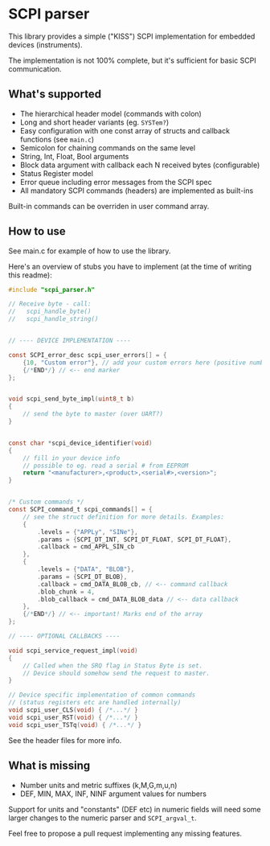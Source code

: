 # SCPI parser

This library provides a simple ("KISS") SCPI implementation for embedded devices (instruments).

The implementation is not 100% complete, but it's sufficient for basic SCPI communication.

## What's supported

- The hierarchical header model (commands with colon)
- Long and short header variants (eg. `SYSTem?`)
- Easy configuration with one const array of structs and callback functions (see `main.c`)
- Semicolon for chaining commands on the same level
- String, Int, Float, Bool arguments
- Block data argument with callback each N received bytes (configurable)
- Status Register model
- Error queue including error messages from the SCPI spec
- All mandatory SCPI commands (headers) are implemented as built-ins

Built-in commands can be overriden in user command array.

## How to use

See main.c for example of how to use the library.

Here's an overview of stubs you have to implement (at the time of writing this readme):

```c
#include "scpi_parser.h"

// Receive byte - call:
//   scpi_handle_byte()
//   scpi_handle_string()


// ---- DEVICE IMPLEMENTATION ----

const SCPI_error_desc scpi_user_errors[] = {
	{10, "Custom error"}, // add your custom errors here (positive numbers)
	{/*END*/} // <-- end marker
};


void scpi_send_byte_impl(uint8_t b)
{
	// send the byte to master (over UART?)
}


const char *scpi_device_identifier(void)
{
	// fill in your device info
	// possible to eg. read a serial # from EEPROM
	return "<manufacturer>,<product>,<serial#>,<version>";
}


/* Custom commands */
const SCPI_command_t scpi_commands[] = {
	// see the struct definition for more details. Examples:
	{
		.levels = {"APPLy", "SINe"},
		.params = {SCPI_DT_INT, SCPI_DT_FLOAT, SCPI_DT_FLOAT},
		.callback = cmd_APPL_SIN_cb
	},
	{
		.levels = {"DATA", "BLOB"},
		.params = {SCPI_DT_BLOB},
		.callback = cmd_DATA_BLOB_cb, // <-- command callback
		.blob_chunk = 4,
		.blob_callback = cmd_DATA_BLOB_data // <-- data callback
	},
	{/*END*/} // <-- important! Marks end of the array
};

// ---- OPTIONAL CALLBACKS ----

void scpi_service_request_impl(void)
{
	// Called when the SRQ flag in Status Byte is set.
	// Device should somehow send the request to master.
}

// Device specific implementation of common commands
// (status registers etc are handled internally)
void scpi_user_CLS(void) { /*...*/ }
void scpi_user_RST(void) { /*...*/ }
void scpi_user_TSTq(void) { /*...*/ }

```

See the header files for more info.

## What is missing

- Number units and metric suffixes (k,M,G,m,u,n)
- DEF, MIN, MAX, INF, NINF argument values for numbers

Support for units and "constants" (DEF etc) in numeric fields will need some larger changes to the numeric parser and `SCPI_argval_t`.

Feel free to propose a pull request implementing any missing features.
